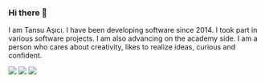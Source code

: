 ### Hi there 👋

I am Tansu Aşıcı. I have been developing software since 2014. I took part in various software projects. I am also advancing on the academy side. I am a person who cares about creativity, likes to realize ideas, curious and confident.
<p>
  <a href="https://twitter.com/tansuasici"><img src="https://img.shields.io/badge/twitter-1DA1F2.svg?style=for-the-badge&logo=twitter&logoColor=white"/></a>
  <a href="https://instagram.com/tansuasici"><img src="https://img.shields.io/badge/instagram-E4405F.svg?style=for-the-badge&logo=instagram&logoColor=white"/></a>
  <a href="https://linkedin.com/in/tansuasici"><img src="https://img.shields.io/badge/linkedin-0077B5.svg?style=for-the-badge&logo=linkedin&logoColor=white"/></a>
</p>




